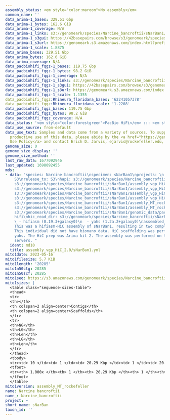```yaml
---
assembly_status: <em style="color:maroon">No assembly</em>
common_name: ''
data_arima-1_bases: 329.51 Gbp
data_arima-1_bytes: 162.6 GiB
data_arima-1_coverage: N/A
data_arima-1_links: s3://genomeark/species/Narcine_bancroftii/sNarBan1/genomic_data/arima/<br>
data_arima-1_s3gui: https://42basepairs.com/browse/s3/genomeark/species/Narcine_bancroftii/sNarBan1/genomic_data/arima/
data_arima-1_s3url: https://genomeark.s3.amazonaws.com/index.html?prefix=species/Narcine_bancroftii/sNarBan1/genomic_data/arima/
data_arima-1_scale: 1.8875
data_arima_bases: 329.51 Gbp
data_arima_bytes: 162.6 GiB
data_arima_coverage: N/A
data_pacbiohifi_fqgz-1_bases: 119.75 Gbp
data_pacbiohifi_fqgz-1_bytes: 98.2 GiB
data_pacbiohifi_fqgz-1_coverage: N/A
data_pacbiohifi_fqgz-1_links: s3://genomeark/species/Narcine_bancroftii/sNarBan1/genomic_data/pacbio_hifi/<br>
data_pacbiohifi_fqgz-1_s3gui: https://42basepairs.com/browse/s3/genomeark/species/Narcine_bancroftii/sNarBan1/genomic_data/pacbio_hifi/
data_pacbiohifi_fqgz-1_s3url: https://genomeark.s3.amazonaws.com/index.html?prefix=species/Narcine_bancroftii/sNarBan1/genomic_data/pacbio_hifi/
data_pacbiohifi_fqgz-1_scale: 1.1355
data_pacbiohifi_fqgz:Rhineura_floridana_bases: '62241057378'
data_pacbiohifi_fqgz:Rhineura_floridana_scale: '1.2208'
data_pacbiohifi_fqgz_bases: 119.75 Gbp
data_pacbiohifi_fqgz_bytes: 98.2 GiB
data_pacbiohifi_fqgz_coverage: N/A
data_status: '<em style="color:forestgreen">PacBio HiFi</em> ::: <em style="color:forestgreen">Arima</em>'
data_use_source: from-default
data_use_text: Samples and data come from a variety of sources. To support fair and
  productive use of this data, please abide by the <a href="https://genome10k.soe.ucsc.edu/data-use-policies/">Data
  Use Policy</a> and contact Erich D. Jarvis, ejarvis@rockefeller.edu, with any questions.
genome_size: 0
genome_size_display: ''
genome_size_method: ''
last_raw_data: 1677092946
last_updated: 1698092455
mds:
- data: "species: Narcine bancroftii\nspecimen: sNarBan1\nprojects: \n  - vgp\ndata_location:
    S3\nrelease_to: S3\nhap1: s3://genomeark/species/Narcine_bancroftii/sNarBan1/assembly_vgp_HiC_2.0/sNarBan1.HiC.hap1.20230516.fasta.gz\nhap2:
    s3://genomeark/species/Narcine_bancroftii/sNarBan1/assembly_vgp_HiC_2.0/sNarBan1.HiC.hap2.20230516.fasta.gz\npretext_hap1:
    s3://genomeark/species/Narcine_bancroftii/sNarBan1/assembly_vgp_HiC_2.0/evaluation/hap1/pretext/sNarBan1_hap1__s2_heatmap.pretext\npretext_hap2:
    s3://genomeark/species/Narcine_bancroftii/sNarBan1/assembly_vgp_HiC_2.0/evaluation/hap2/pretext/sNarBan1_hap2__s2_heatmap.pretext\nkmer_spectra_img:
    s3://genomeark/species/Narcine_bancroftii/sNarBan1/assembly_vgp_HiC_2.0/evaluation/merqury/sNarBan1_png/\nmito:
    s3://genomeark/species/Narcine_bancroftii/sNarBan1/assembly_MT_rockefeller/sNarBan1.MT.20230516.fasta.gz\nmito_gb:
    s3://genomeark/species/Narcine_bancroftii/sNarBan1/assembly_MT_rockefeller/sNarBan1.MT.20230516.gb\npacbio_read_dir:
    s3://genomeark/species/Narcine_bancroftii/sNarBan1/genomic_data/pacbio_hifi/\npacbio_read_type:
    hifi\nhic_read_dir: s3://genomeark/species/Narcine_bancroftii/sNarBan1/genomic_data/arima/\npipeline:\n
    \ - hifiasm (0.19.3+galaxy0)\n  - yahs (1.2a.2+galaxy0)\nassembled_by_group: Rockefeller\nnotes:
    This was a hifiasm-HiC assembly of sNarBan1, resulting in two complete haplotypes.
    This individual did not have bionano data. HiC scaffolding was performed with
    yahs. The HiC prep was Arima kit 2. The assembly was performed on the Galaxy EU
    servers. "
  ident: md10
  title: assembly_vgp_HiC_2.0/sNarBan1.yml
mito1date: 2023-05-16
mito1filesize: 5.7 KiB
mito1length: '20285'
mito1n50ctg: 20285
mito1n50scf: 20285
mito1seq: https://s3.amazonaws.com/genomeark/species/Narcine_bancroftii/sNarBan1/assembly_MT_rockefeller/sNarBan1.MT.20230516.fasta.gz
mito1sizes: |
  <table class="sequence-sizes-table">
  <thead>
  <tr>
  <th></th>
  <th colspan=2 align=center>Contigs</th>
  <th colspan=2 align=center>Scaffolds</th>
  </tr>
  <tr>
  <th>NG</th>
  <th>LG</th>
  <th>Len</th>
  <th>LG</th>
  <th>Len</th>
  </tr>
  </thead>
  <tbody>
  <tr><td> 10 </td><td> 1 </td><td> 20.29 Kbp </td><td> 1 </td><td> 20.29 Kbp </td></tr><tr><td> 20 </td><td> 1 </td><td> 20.29 Kbp </td><td> 1 </td><td> 20.29 Kbp </td></tr><tr><td> 30 </td><td> 1 </td><td> 20.29 Kbp </td><td> 1 </td><td> 20.29 Kbp </td></tr><tr><td> 40 </td><td> 1 </td><td> 20.29 Kbp </td><td> 1 </td><td> 20.29 Kbp </td></tr><tr style="background-color:#cccccc;"><td> 50 </td><td> 1 </td><td style="background-color:#ff8888;"> 20.29 Kbp </td><td> 1 </td><td style="background-color:#ff8888;"> 20.29 Kbp </td></tr><tr><td> 60 </td><td> 1 </td><td> 20.29 Kbp </td><td> 1 </td><td> 20.29 Kbp </td></tr><tr><td> 70 </td><td> 1 </td><td> 20.29 Kbp </td><td> 1 </td><td> 20.29 Kbp </td></tr><tr><td> 80 </td><td> 1 </td><td> 20.29 Kbp </td><td> 1 </td><td> 20.29 Kbp </td></tr><tr><td> 90 </td><td> 1 </td><td> 20.29 Kbp </td><td> 1 </td><td> 20.29 Kbp </td></tr><tr><td> 100 </td><td> 1 </td><td> 20.29 Kbp </td><td> 1 </td><td> 20.29 Kbp </td></tr></tbody>
  <tfoot>
  <tr><th> 1.000x </th><th> 1 </th><th> 20.29 Kbp </th><th> 1 </th><th> 20.29 Kbp </th></tr>
  </tfoot>
  </table>
mito1version: assembly_MT_rockefeller
name: Narcine bancroftii
name_: Narcine_bancroftii
project: ~
short_name: sNarBan
taxon_id: ''
---
```

